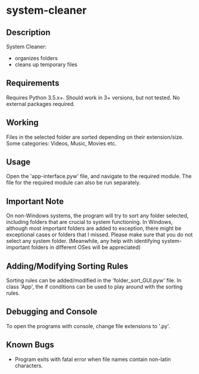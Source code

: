 # system-cleaner

## Description
System Cleaner:
  - organizes folders
  - cleans up temporary files

## Requirements
Requires Python 3.5.x+. Should work in 3+ versions, but not tested.
No external packages required.

## Working
Files in the selected folder are sorted depending on their extension/size. Some categories: Videos, Music, Movies etc.

## Usage
Open the 'app-interface.pyw' file, and navigate to the required module. The file for the required module can also be run separately.

## Important Note
On non-Windows systems, the program will try to sort any folder selected, including folders that are crucial to system functioning. In Windows, although most important folders are added to exception, there might be exceptional cases or folders that I missed. Please make sure that you do not select any system folder.
(Meanwhile, any help with identifying system-important folders in different OSes will be appreciated)

## Adding/Modifying Sorting Rules
Sorting rules can be added/modified in the 'folder_sort_GUI.pyw' file.
In class 'App', the if conditions can be used to play around with the sorting rules.

## Debugging and Console
To open the programs with console, change file extensions to '.py'.

## Known Bugs
  - Program exits with fatal error when file names contain non-latin characters.

